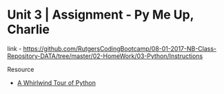 # Unit 3 | Assignment - Py Me Up, Charlie

link - https://github.com/RutgersCodingBootcamp/08-01-2017-NB-Class-Repository-DATA/tree/master/02-HomeWork/03-Python/Instructions

Resource 
* [A Whirlwind Tour of Python](https://jakevdp.github.io/WhirlwindTourOfPython/?utm_campaign=Data%2BElixir&utm_medium=email&utm_source=Data_Elixir_145)